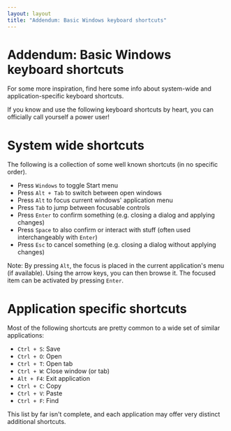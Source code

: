 ```yaml
---
layout: layout
title: "Addendum: Basic Windows keyboard shortcuts"
---
```


# Addendum: Basic Windows keyboard shortcuts

For some more inspiration, find here some info about system-wide and application-specific keyboard shortcuts.

If you know and use the following keyboard shortcuts by heart, you can officially call yourself a power user!

# System wide shortcuts

The following is a collection of some well known shortcuts (in no specific order).

- Press `Windows` to toggle Start menu
- Press `Alt + Tab` to switch between open windows
- Press `Alt` to focus current windows' application menu
- Press `Tab` to jump between focusable controls
- Press `Enter` to confirm something (e.g. closing a dialog and applying changes)
- Press `Space` to also confirm or interact with stuff (often used interchangeably with `Enter`)
- Press `Esc` to cancel something (e.g. closing a dialog without applying changes)

Note: By pressing `Alt`, the focus is placed in the current application's menu (if available). Using the arrow keys, you can then browse it. The focused item can be activated by pressing `Enter`.

# Application specific shortcuts

Most of the following shortcuts are pretty common to a wide set of similar applications:

- `Ctrl + S`: Save
- `Ctrl + O`: Open
- `Ctrl + T`: Open tab
- `Ctrl + W`: Close window (or tab)
- `Alt + F4`: Exit application
- `Ctrl + C`: Copy
- `Ctrl + V`: Paste
- `Ctrl + F`: Find

This list by far isn't complete, and each application may offer very distinct additional shortcuts.